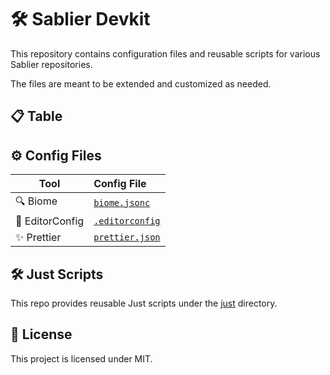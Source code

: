 # 🛠️ Sablier Devkit

This repository contains configuration files and reusable scripts for various Sablier repositories.

The files are meant to be extended and customized as needed.

## 📋 Table

## ⚙️ Config Files

| Tool         | Config File                              |
| ------------ | :--------------------------------------- |
| 🔍 Biome        | [`biome.jsonc`](./biome.jsonc)           |
| 📝 EditorConfig | [`.editorconfig`](./.editorconfig)       |
| ✨ Prettier     | [`prettier.json`](./.prettierrc.json)    |

## 🛠️ Just Scripts

This repo provides reusable Just scripts under the [just](./just) directory.

## 📄 License

This project is licensed under MIT.
